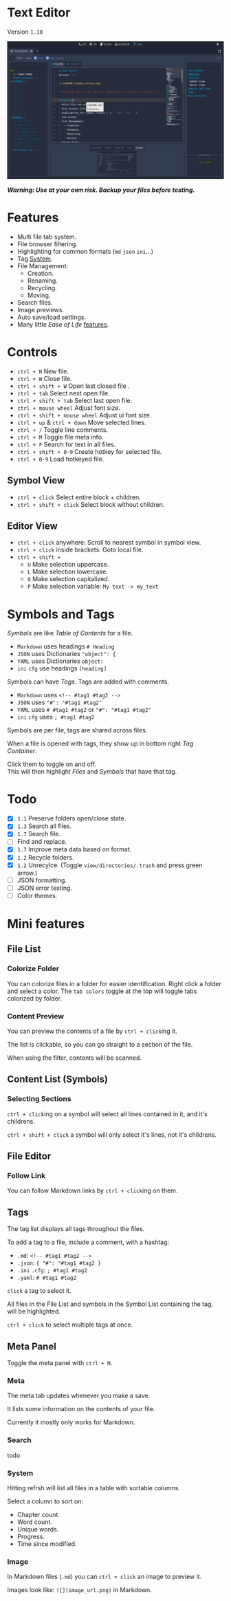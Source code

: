 # Text Editor
Version `1.10`

![](README/readme_preview.png)

***Warning: Use at your own risk. Backup your files before testing.***

# Features
- Multi file tab system.
- File browser filtering.
- Highlighting for common formats (`md` `json` `ini`...)
- Tag [System](#mini-features-tags).
- File Management:
	- Creation.
	- Renaming.
	- Recycling.
	- Moving.
- Search files.
- Image previews.
- Auto save/load settings.
- Many little *Ease of Life* [features](#mini-features).

# Controls
- `ctrl + N` New file.
- `ctrl + W` Close file.
- `ctrl + shift + W` Open last closed file .
- `ctrl + tab` Select next open file.
- `ctrl + shift + tab` Select last open file.
- `ctrl + mouse wheel` Adjust font size.
- `ctrl + shift + mouse wheel` Adjust ui font size.
- `ctrl + up` & `ctrl + down` Move selected lines.
- `ctrl + /` Toggle line comments.
- `ctrl + M` Toggle file meta info.
- `ctrl + F` Search for text in all files.
- `ctrl + shift + 0-9` Create hotkey for selected file.
- `ctrl + 0-9` Load hotkeyed file.

## Symbol View
- `ctrl + click` Select entire block + children.
- `ctrl + shift + click` Select block without children.

## Editor View
- `ctrl + click` anywhere: Scroll to nearest symbol in symbol view.
- `ctrl + click` inside brackets: Goto local file.
- `ctrl + shift +`
	- `U` Make selection uppercase.
	- `L` Make selection lowercase.
	- `O` Make selection capitalized.
	- `P` Make selection variable: `My text -> my_text`

# Symbols and Tags
*Symbols* are like *Table of Contents* for a file.

- `Markdown` uses headings `# Heading`
- `JSON` uses Dictionaries `"object": {`
- `YAML` uses Dictionaries `object: `
- `ini` `cfg` use headings `[heading]`

Symbols can have *Tags*. Tags are added with comments.

- `Markdown` uses `<!-- #tag1 #tag2 -->`
- `JSON` uses `"#": "#tag1 #tag2"`
- `YAML` uses `# #tag1 #tag2` or `"#": "#tag1 #tag2"`
- `ini` `cfg` uses `; #tag1 #tag2`

Symbols are per file, tags are shared across files.

When a file is opened with tags, they show up in bottom right *Tag Container*.

Click them to toggle on and off.\
This will then highlight *Files* and *Symbols* that have that tag.

# Todo
- [x] `1.1` Preserve folders open/close state.
- [x] `1.3` Search all files.
- [x] `1.7` Search file.
- [ ] Find and replace.
- [x] `1.7` Improve meta data based on format.
- [x] `1.2` Recycle folders.
- [x] `1.2` Unrecylce. (Toggle `view/directories/.trash` and press green arrow.)
- [ ] JSON formatting.
- [ ] JSON error testing.
- [ ] Color themes.

# Mini features

## File List
### Colorize Folder
You can colorize files in a folder for easier identification. Right click a folder and select a color.
The `tab colors` toggle at the top will toggle tabs colorized by folder.

### Content Preview
You can preview the contents of a file by `ctrl + click`ing it.

The list is clickable, so you can go straight to a section of the file.

When using the filter, contents will be scanned.

## Content List (Symbols)
### Selecting Sections
`ctrl + click`ing on a symbol will select all lines contained in it, and it's childrens.

`ctrl + shift + click` a symbol will only select it's lines, not it's childrens.

## File Editor
### Follow Link
You can follow Markdown links by `ctrl + click`ing on them.

## Tags
The tag list displays all tags throughout the files.

To add a tag to a file, include a comment, with a hashtag:
- `.md`: `<!-- #tag1 #tag2 -->`
- `.json`: `{ "#": "#tag1 #tag2 }`
- `.ini` `.cfg`: `; #tag1 #tag2`
- `.yaml`: `# #tag1 #tag2`

`click` a tag to select it.

All files in the File List and symbols in the Symbol List containing the tag, will be highlighted.

`ctrl + click` to select multiple tags at once.

## Meta Panel
Toggle the meta panel with `ctrl + M`.

### Meta
The meta tab updates whenever you make a save.

It lists some information on the contents of your file.

Currently it mostly only works for Markdown.

### Search
todo

### System
Hitting refrsh will list all files in a table with sortable columns.

Select a column to sort on:
- Chapter count.
- Word count.
- Unique words.
- Progress.
- Time since modified.

### Image
In Markdown files (`.md`) you can `ctrl + click` an image to preview it.

Images look like: `![](image_url.png)` in Markdown.